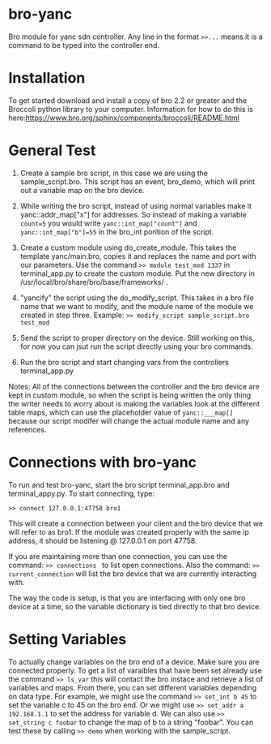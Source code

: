 bro-yanc
========

Bro module for yanc sdn controller. Any line in the format ```>>...``` means it is a command to be typed into the controller end. 

Installation
============
To get started download and install a copy of bro 2.2 or greater and the Broccoli python library to your computer. Information for how to do this is here:https://www.bro.org/sphinx/components/broccoli/README.html

General Test
===============
1.  Create a sample bro script, in this case we are using the sample_script.bro. This script has an event, bro_demo, which will print out a variable map on the bro device. 

2.  While writing the bro script, instead of using normal variables make it yanc::addr_map["x"] for addresses. So instead of making a variable ```count=5``` you would write ```yanc::int_map["count"]``` and ```yanc::int_map["b"]=55``` in the bro_int porition of the script. 

3.  Create a custom module using do_create_module. This takes the template yanc/main.bro, copies it and replaces the name and port with our parameters. Use the command ```>> module test_mod 1337``` in terminal_app.py to create the custom module. Put the new directory in /usr/local/bro/share/bro/base/frameworks/ .

4.  "yancify" the script using the do_modify_script. This takes in a bro file name that we want to modify, and the module name of the module we created in step three. Example: ```>> modify_script sample_script.bro test_mod``` 

5.  Send the script to proper directory on the device. Still working on this, for now you can jsut run the script directly using your bro commands. 

7.  Run the bro script and start changing vars from the controllers terminal_app.py

Notes: All of the connections between the controller and the bro device are kept in custom module, so when the script is being written the only thing the writer needs to worry about is making the variables look at the different table maps, which can use the placeholder value of ```yanc::___map[]``` because our script modifer will change the actual module name and any references.

Connections with bro-yanc
=========================
To run and test bro-yanc, start the bro script terminal_app.bro and terminal_appy.py. To start connecting, type:

```>> connect 127.0.0.1:47758 bro1```

This will create a connection between your client and the bro device that we will refer to as bro1. If the module was created properly with the same ip address, it should be listening @ 127.0.0.1 on port 47758.

If you are maintaining more than one connection, you can use the command: 
```>> connections ```
to list open connections. Also the command:
```>> current_connection```
will list the bro device that we are currently interacting with. 

The way the code is setup, is that you are interfacing with only one bro device at a time, so the variable dictionary is tied directly to that bro device. 

Setting Variables
=================
To actually change variables on the bro end of a device. Make sure you are connected properly. To get a list of varaibles that have been set already use the command ```>> ls_var``` this will contact the bro instace and retrieve a list of variables and maps. From there, you can set different variables depending on data type. For example, we might use the command ```>> set_int b 45``` to set the variable c to 45 on the bro end. Or we might use ```>> set_addr a 192.168.1.1``` to set the address for variable d. We can also use ```>> set_string c foobar``` to change the map of b to a string "foobar". You can test these by calling ```>> demo``` when working with the sample_script. 



